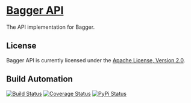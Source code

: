 # [Bagger API](http://bagger-api.hive.pt)

The API implementation for Bagger.

## License

Bagger API is currently licensed under the [Apache License, Version 2.0](http://www.apache.org/licenses/).

## Build Automation

[![Build Status](https://travis-ci.org/hivesolutions/bagger_api.svg?branch=master)](https://travis-ci.org/hivesolutions/bagger_api)
[![Coverage Status](https://coveralls.io/repos/hivesolutions/bagger_api/badge.svg?branch=master)](https://coveralls.io/r/hivesolutions/bagger_api?branch=master)
[![PyPi Status](https://img.shields.io/pypi/v/bagger_api.svg)](https://pypi.python.org/pypi/bagger_api)
